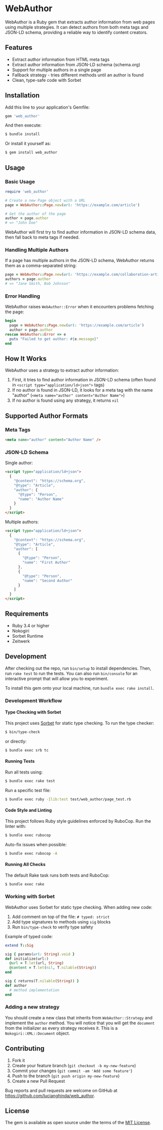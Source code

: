 # WebAuthor

WebAuthor is a Ruby gem that extracts author information from web pages using multiple strategies. It can detect authors from both meta tags and JSON-LD schema, providing a reliable way to identify content creators.

## Features

- Extract author information from HTML meta tags
- Extract author information from JSON-LD schema (schema.org)
- Support for multiple authors in a single page
- Fallback strategy - tries different methods until an author is found
- Clean, type-safe code with Sorbet

## Installation

Add this line to your application's Gemfile:

```ruby
gem 'web_author'
```

And then execute:

```bash
$ bundle install
```

Or install it yourself as:

```bash
$ gem install web_author
```

## Usage

### Basic Usage

```ruby
require 'web_author'

# Create a new Page object with a URL
page = WebAuthor::Page.new(url: 'https://example.com/article')

# Get the author of the page
author = page.author
# => "John Doe"
```

WebAuthor will first try to find author information in JSON-LD schema data, then fall back to meta tags if needed.

### Handling Multiple Authors

If a page has multiple authors in the JSON-LD schema, WebAuthor returns them as a comma-separated string:

```ruby
page = WebAuthor::Page.new(url: 'https://example.com/collaboration-article')
authors = page.author
# => "Jane Smith, Bob Johnson"
```

### Error Handling

WebAuthor raises `WebAuthor::Error` when it encounters problems fetching the page:

```ruby
begin
  page = WebAuthor::Page.new(url: 'https://example.com/article')
  author = page.author
rescue WebAuthor::Error => e
  puts "Failed to get author: #{e.message}"
end
```

## How It Works

WebAuthor uses a strategy to extract author information:

1. First, it tries to find author information in JSON-LD schema (often found in `<script type="application/ld+json">` tags)
2. If no author is found in JSON-LD, it looks for a meta tag with the name "author" (`<meta name="author" content="Author Name">`)
3. If no author is found using any strategy, it returns `nil`

## Supported Author Formats

### Meta Tags

```html
<meta name="author" content="Author Name" />
```

### JSON-LD Schema

Single author:

```html
<script type="application/ld+json">
  {
    "@context": "https://schema.org",
    "@type": "Article",
    "author": {
      "@type": "Person",
      "name": "Author Name"
    }
  }
</script>
```

Multiple authors:

```html
<script type="application/ld+json">
  {
    "@context": "https://schema.org",
    "@type": "Article",
    "author": [
      {
        "@type": "Person",
        "name": "First Author"
      },
      {
        "@type": "Person",
        "name": "Second Author"
      }
    ]
  }
</script>
```

## Requirements

- Ruby 3.4 or higher
- Nokogiri
- Sorbet Runtime
- Zeitwerk

## Development

After checking out the repo, run `bin/setup` to install dependencies. Then, run `rake test` to run the tests. You can also run `bin/console` for an interactive prompt that will allow you to experiment.

To install this gem onto your local machine, run `bundle exec rake install`.

### Development Workflow

#### Type Checking with Sorbet

This project uses [Sorbet](https://sorbet.org/) for static type checking. To run the type checker:

```bash
$ bin/type-check
```

or directly:

```bash
$ bundle exec srb tc
```

#### Running Tests

Run all tests using:

```bash
$ bundle exec rake test
```

Run a specific test file:

```bash
$ bundle exec ruby -Ilib:test test/web_author/page_test.rb
```

#### Code Style and Linting

This project follows Ruby style guidelines enforced by RuboCop. Run the linter with:

```bash
$ bundle exec rubocop
```

Auto-fix issues when possible:

```bash
$ bundle exec rubocop -A
```

#### Running All Checks

The default Rake task runs both tests and RuboCop:

```bash
$ bundle exec rake
```

### Working with Sorbet

WebAuthor uses Sorbet for static type checking. When adding new code:

1. Add comment on top of the file: `# typed: strict`
2. Add type signatures to methods using `sig` blocks
3. Run `bin/type-check` to verify type safety

Example of typed code:

```ruby
extend T::Sig

sig { params(url: String).void }
def initialize(url:)
  @url = T.let(url, String)
  @content = T.let(nil, T.nilable(String))
end

sig { returns(T.nilable(String)) }
def author
  # method implementation
end
```

### Adding a new strategy

You should create a new class that inherits from `WebAuthor::Strategy` and implement the `author` method.
You will notice that you will get the `document` from the initializer as every strategy receives it. This is a `Nokogiri::XML::Document` object.

## Contributing

1. Fork it
2. Create your feature branch (`git checkout -b my-new-feature`)
3. Commit your changes (`git commit -am 'Add some feature'`)
4. Push to the branch (`git push origin my-new-feature`)
5. Create a new Pull Request

Bug reports and pull requests are welcome on GitHub at https://github.com/lucianghinda/web_author.

## License

The gem is available as open source under the terms of the [MIT License](https://opensource.org/licenses/MIT).
